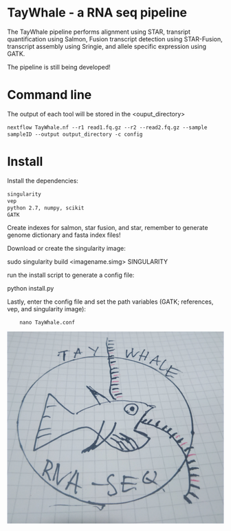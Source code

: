 # TayWhale - a RNA seq pipeline
The TayWhale pipeline performs alignment using STAR, transript quantification using Salmon, Fusion transcript detection using STAR-Fusion, transcript assembly using Sringie, and allele specific expression using GATK.


The pipeline is still being developed!



# Command line
The output of each tool will be stored in the <ouput_directory>

    nextflow TayWhale.nf --r1 read1.fq.gz --r2 --read2.fq.gz --sample sampleID --output output_directory -c config

# Install
Install the dependencies:

	singularity
	vep
	python 2.7, numpy, scikit
	GATK

Create indexes for salmon, star fusion, and star, remember to generate genome dictionary and fasta index files!

Download or create the singularity image:


sudo singularity build <imagename.simg> SINGULARITY

run the install script to generate a config file:

python install.py

Lastly, enter the config file and set the path variables (GATK; references, vep, and singularity image):

        nano TayWhale.conf


![TayWhale](TayWhale.jpg)
